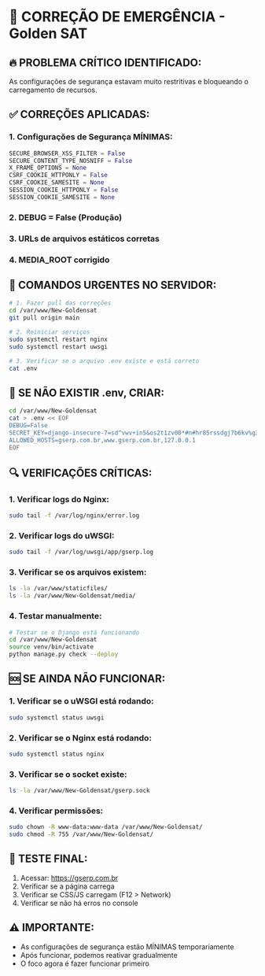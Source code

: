 # 🚨 CORREÇÃO DE EMERGÊNCIA - Golden SAT

## 🔥 **PROBLEMA CRÍTICO IDENTIFICADO:**

As configurações de segurança estavam muito restritivas e bloqueando o carregamento de recursos.

## ✅ **CORREÇÕES APLICADAS:**

### **1. Configurações de Segurança MÍNIMAS:**
```python
SECURE_BROWSER_XSS_FILTER = False
SECURE_CONTENT_TYPE_NOSNIFF = False
X_FRAME_OPTIONS = None
CSRF_COOKIE_HTTPONLY = False
CSRF_COOKIE_SAMESITE = None
SESSION_COOKIE_HTTPONLY = False
SESSION_COOKIE_SAMESITE = None
```

### **2. DEBUG = False (Produção)**
### **3. URLs de arquivos estáticos corretas**
### **4. MEDIA_ROOT corrigido**

## 🚀 **COMANDOS URGENTES NO SERVIDOR:**

```bash
# 1. Fazer pull das correções
cd /var/www/New-Goldensat
git pull origin main

# 2. Reiniciar serviços
sudo systemctl restart nginx
sudo systemctl restart uwsgi

# 3. Verificar se o arquivo .env existe e está correto
cat .env
```

## 📝 **SE NÃO EXISTIR .env, CRIAR:**

```bash
cd /var/www/New-Goldensat
cat > .env << EOF
DEBUG=False
SECRET_KEY=django-insecure-7=sd^vwv+in5&os2t1zv00*#n#hr85rssdgj7b6kv%g36s#p@^
ALLOWED_HOSTS=gserp.com.br,www.gserp.com.br,127.0.0.1
EOF
```

## 🔍 **VERIFICAÇÕES CRÍTICAS:**

### **1. Verificar logs do Nginx:**
```bash
sudo tail -f /var/log/nginx/error.log
```

### **2. Verificar logs do uWSGI:**
```bash
sudo tail -f /var/log/uwsgi/app/gserp.log
```

### **3. Verificar se os arquivos existem:**
```bash
ls -la /var/www/staticfiles/
ls -la /var/www/New-Goldensat/media/
```

### **4. Testar manualmente:**
```bash
# Testar se o Django está funcionando
cd /var/www/New-Goldensat
source venv/bin/activate
python manage.py check --deploy
```

## 🆘 **SE AINDA NÃO FUNCIONAR:**

### **1. Verificar se o uWSGI está rodando:**
```bash
sudo systemctl status uwsgi
```

### **2. Verificar se o Nginx está rodando:**
```bash
sudo systemctl status nginx
```

### **3. Verificar se o socket existe:**
```bash
ls -la /var/www/New-Goldensat/gserp.sock
```

### **4. Verificar permissões:**
```bash
sudo chown -R www-data:www-data /var/www/New-Goldensat/
sudo chmod -R 755 /var/www/New-Goldensat/
```

## 🎯 **TESTE FINAL:**

1. Acessar: https://gserp.com.br
2. Verificar se a página carrega
3. Verificar se CSS/JS carregam (F12 > Network)
4. Verificar se não há erros no console

## ⚠️ **IMPORTANTE:**

- As configurações de segurança estão MÍNIMAS temporariamente
- Após funcionar, podemos reativar gradualmente
- O foco agora é fazer funcionar primeiro
